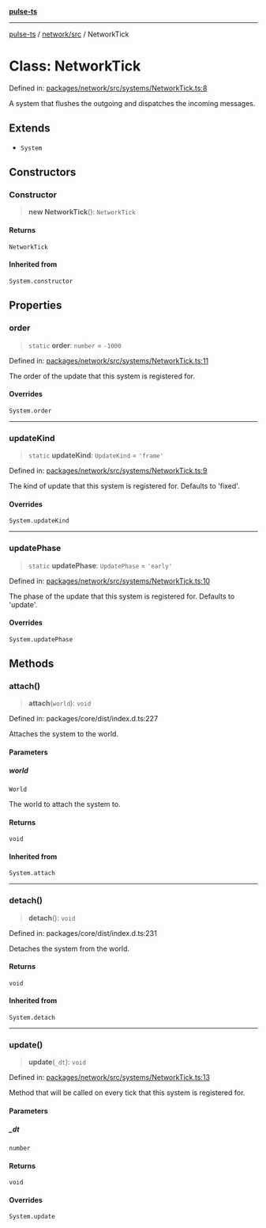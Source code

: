 [**pulse-ts**](../../../README.md)

***

[pulse-ts](../../../README.md) / [network/src](../README.md) / NetworkTick

# Class: NetworkTick

Defined in: [packages/network/src/systems/NetworkTick.ts:8](https://github.com/jlehett/pulse-ts/blob/a2a18767041a6b69ca4c5f6131d2de266097750e/packages/network/src/systems/NetworkTick.ts#L8)

A system that flushes the outgoing and dispatches the incoming messages.

## Extends

- `System`

## Constructors

### Constructor

> **new NetworkTick**(): `NetworkTick`

#### Returns

`NetworkTick`

#### Inherited from

`System.constructor`

## Properties

### order

> `static` **order**: `number` = `-1000`

Defined in: [packages/network/src/systems/NetworkTick.ts:11](https://github.com/jlehett/pulse-ts/blob/a2a18767041a6b69ca4c5f6131d2de266097750e/packages/network/src/systems/NetworkTick.ts#L11)

The order of the update that this system is registered for.

#### Overrides

`System.order`

***

### updateKind

> `static` **updateKind**: `UpdateKind` = `'frame'`

Defined in: [packages/network/src/systems/NetworkTick.ts:9](https://github.com/jlehett/pulse-ts/blob/a2a18767041a6b69ca4c5f6131d2de266097750e/packages/network/src/systems/NetworkTick.ts#L9)

The kind of update that this system is registered for.
Defaults to 'fixed'.

#### Overrides

`System.updateKind`

***

### updatePhase

> `static` **updatePhase**: `UpdatePhase` = `'early'`

Defined in: [packages/network/src/systems/NetworkTick.ts:10](https://github.com/jlehett/pulse-ts/blob/a2a18767041a6b69ca4c5f6131d2de266097750e/packages/network/src/systems/NetworkTick.ts#L10)

The phase of the update that this system is registered for.
Defaults to 'update'.

#### Overrides

`System.updatePhase`

## Methods

### attach()

> **attach**(`world`): `void`

Defined in: packages/core/dist/index.d.ts:227

Attaches the system to the world.

#### Parameters

##### world

`World`

The world to attach the system to.

#### Returns

`void`

#### Inherited from

`System.attach`

***

### detach()

> **detach**(): `void`

Defined in: packages/core/dist/index.d.ts:231

Detaches the system from the world.

#### Returns

`void`

#### Inherited from

`System.detach`

***

### update()

> **update**(`_dt`): `void`

Defined in: [packages/network/src/systems/NetworkTick.ts:13](https://github.com/jlehett/pulse-ts/blob/a2a18767041a6b69ca4c5f6131d2de266097750e/packages/network/src/systems/NetworkTick.ts#L13)

Method that will be called on every tick that this system is registered for.

#### Parameters

##### \_dt

`number`

#### Returns

`void`

#### Overrides

`System.update`

